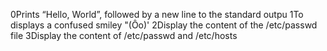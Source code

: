0Prints “Hello, World”, followed by a new line to the standard outpu
1To displays a confused smiley "(Ôo)'
2Display the content of the /etc/passwd file
3Display the content of /etc/passwd and /etc/hosts
